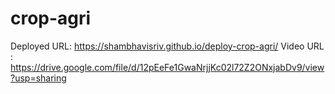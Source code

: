 # crop-agri
Deployed URL: https://shambhavisriv.github.io/deploy-crop-agri/
Video URL : https://drive.google.com/file/d/12pEeFe1GwaNrjjKc02l72Z2ONxjabDv9/view?usp=sharing
